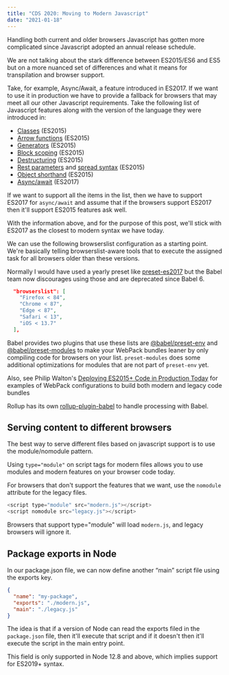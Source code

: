 ```yaml
---
title: "CDS 2020: Moving to Modern Javascript"
date: "2021-01-18"
---
```


Handling both current and older browsers Javascript has gotten more complicated since Javascript adopted an annual release schedule.

We are not talking about the stark difference between ES2015/ES6 and ES5 but on a more nuanced set of differences and what it means for transpilation and browser support.

Take, for example, Async/Await, a feature introduced in ES2017. If we want to use it in production we have to provide a fallback for browsers that may meet all our other Javascript requirements. Take the following list of Javascript features along with the version of the language they were introduced in:

- [Classes](https://developer.mozilla.org/en-US/docs/Web/JavaScript/Reference/Classes) (ES2015)
- [Arrow functions](https://javascript.info/arrow-functions) (ES2015)
- [Generators](https://developer.mozilla.org/en-US/docs/Web/JavaScript/Reference/Global_Objects/Generator) (ES2015)
- [Block scoping](https://developer.mozilla.org/en-US/docs/Web/JavaScript/Reference/Statements/block) (ES2015)
- [Destructuring](https://developer.mozilla.org/en-US/docs/Web/JavaScript/Reference/Operators/Destructuring_assignment) (ES2015)
- [Rest parameters](https://developer.mozilla.org/en-US/docs/Web/JavaScript/Reference/Functions/rest_parameters) and [spread syntax](https://developer.mozilla.org/en-US/docs/Web/JavaScript/Reference/Operators/Spread_syntax) (ES2015)
- [Object shorthand](https://alligator.io/js/object-property-shorthand-es6/) (ES2015)
- [Async/await](https://developer.mozilla.org/en-US/docs/Learn/JavaScript/Asynchronous/Async_await) (ES2017)

If we want to support all the items in the list, then we have to support ES2017 for `async/await` and assume that if the browsers support ES2017 then it'll support ES2015 features ask well.

With the information above, and for the purpose of this post, we'll stick with ES2017 as the closest to modern syntax we have today.

We can use the following browserslist configuration as a starting point. We're basically telling browserslist-aware tools that to execute the assigned task for all browsers older than these versions.

Normally I would have used a yearly preset like [preset-es2017](https://babeljs.io/docs/en/babel-preset-es2017/) but the Babel team now discourages using those and are deprecated since Babel 6.

```json
  "browserslist": [
    "Firefox < 84",
    "Chrome < 87",
    "Edge < 87",
    "Safari < 13",
    "iOS < 13.7"
  ],
```

Babel provides two plugins that use these lists are [@babel/preset-env](https://babeljs.io/docs/en/babel-preset-env) and [@babel/preset-modules](https://github.com/babel/preset-modules) to make your WebPack bundles leaner by only compiling code for browsers on your list. `preset-modules` does some additional optimizations for modules that are not part of `preset-env` yet.

Also, see Philip Walton's [Deploying ES2015+ Code in Production Today](https://philipwalton.com/articles/deploying-es2015-code-in-production-today/) for examples of WebPack configurations to build both modern and legacy code bundles

Rollup has its own [rollup-plugin-babel](https://github.com/rollup/plugins/tree/master/packages/babel) to handle processing with Babel.

## Serving content to different browsers

The best way to serve different files based on javascript support is to use the module/nomodule pattern.

Using `type="module"` on script tags for modern files allows you to use modules and modern features on your browser code today.

For browsers that don't support the features that we want, use the `nomodule` attribute for the legacy files.

```js
<script type="module" src="modern.js"></script>
<script nomodule src="legacy.js"></script>
```

Browsers that support type="module" will load `modern.js`, and legacy browsers will ignore it.

## Package exports in Node

In our package.json file, we can now define another “main” script file using the exports key.

```json
{
  "name": "my-package",
  "exports": "./modern.js",
  "main": "./legacy.js"
}
```

The idea is that if a version of Node can read the exports filed in the `package.json` file, then it'll execute that script and if it doesn't then it'll execute the script in the main entry point.

This field is only supported in Node 12.8 and above, which implies support for ES2019+ syntax.
